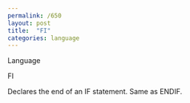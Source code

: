 ```yaml
---
permalink: /650
layout: post
title:  "FI"
categories: language
---
```

Language

FI

Declares the end of an IF statement. Same as ENDIF.

